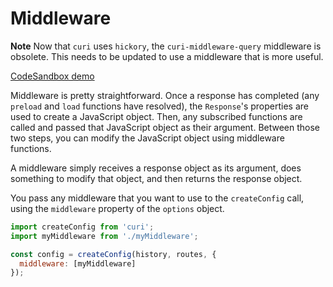 # Middleware

**Note** Now that `curi` uses `hickory`, the `curi-middleware-query` middleware is obsolete. This needs to be updated to use a middleware that is more useful.

[CodeSandbox demo](https://codesandbox.io/embed/Mjpv0E9qQ)

Middleware is pretty straightforward. Once a response has completed (any `preload` and `load` functions have resolved), the `Response`'s properties are used to create a JavaScript object. Then, any subscribed functions are called and passed that JavaScript object as their argument. Between those two steps, you can modify the JavaScript object using middleware functions.

A middleware simply receives a response object as its argument, does something to modify that object, and then returns the response object.

You pass any middleware that you want to use to the `createConfig` call, using the `middleware` property of the `options` object.

```js
import createConfig from 'curi';
import myMiddleware from './myMiddleware';

const config = createConfig(history, routes, {
  middleware: [myMiddleware]
});
```
